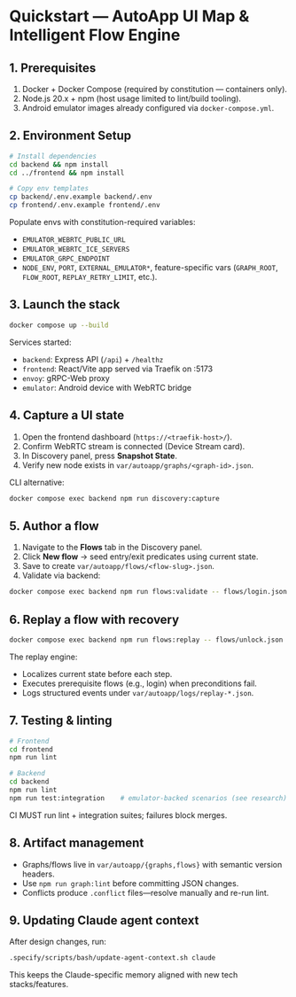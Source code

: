 # Quickstart — AutoApp UI Map & Intelligent Flow Engine

## 1. Prerequisites
1. Docker + Docker Compose (required by constitution — containers only).
2. Node.js 20.x + npm (host usage limited to lint/build tooling).
3. Android emulator images already configured via `docker-compose.yml`.

## 2. Environment Setup
```bash
# Install dependencies
cd backend && npm install
cd ../frontend && npm install

# Copy env templates
cp backend/.env.example backend/.env
cp frontend/.env.example frontend/.env
```
Populate envs with constitution-required variables:
- `EMULATOR_WEBRTC_PUBLIC_URL`
- `EMULATOR_WEBRTC_ICE_SERVERS`
- `EMULATOR_GRPC_ENDPOINT`
- `NODE_ENV`, `PORT`, `EXTERNAL_EMULATOR*`, feature-specific vars (`GRAPH_ROOT`, `FLOW_ROOT`, `REPLAY_RETRY_LIMIT`, etc.).

## 3. Launch the stack
```bash
docker compose up --build
```
Services started:
- `backend`: Express API (`/api`) + `/healthz`
- `frontend`: React/Vite app served via Traefik on :5173
- `envoy`: gRPC-Web proxy
- `emulator`: Android device with WebRTC bridge

## 4. Capture a UI state
1. Open the frontend dashboard (`https://<traefik-host>/`).
2. Confirm WebRTC stream is connected (Device Stream card).
3. In Discovery panel, press **Snapshot State**.
4. Verify new node exists in `var/autoapp/graphs/<graph-id>.json`.

CLI alternative:
```bash
docker compose exec backend npm run discovery:capture
```

## 5. Author a flow
1. Navigate to the **Flows** tab in the Discovery panel.
2. Click **New flow** → seed entry/exit predicates using current state.
3. Save to create `var/autoapp/flows/<flow-slug>.json`.
4. Validate via backend:
```bash
docker compose exec backend npm run flows:validate -- flows/login.json
```

## 6. Replay a flow with recovery
```bash
docker compose exec backend npm run flows:replay -- flows/unlock.json
```
The replay engine:
- Localizes current state before each step.
- Executes prerequisite flows (e.g., login) when preconditions fail.
- Logs structured events under `var/autoapp/logs/replay-*.json`.

## 7. Testing & linting
```bash
# Frontend
cd frontend
npm run lint

# Backend
cd backend
npm run lint
npm run test:integration    # emulator-backed scenarios (see research)
```
CI MUST run lint + integration suites; failures block merges.

## 8. Artifact management
- Graphs/flows live in `var/autoapp/{graphs,flows}` with semantic version headers.
- Use `npm run graph:lint` before committing JSON changes.
- Conflicts produce `.conflict` files—resolve manually and re-run lint.

## 9. Updating Claude agent context
After design changes, run:
```bash
.specify/scripts/bash/update-agent-context.sh claude
```
This keeps the Claude-specific memory aligned with new tech stacks/features.
